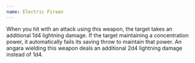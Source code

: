 ```yaml
---
name: Electric Firaan
---
```

When you hit with an attack using this weapon, the target takes an additional 1d4 lightning damage. 
If the target maintaining a concentration power, it automatically fails its saving throw to maintain 
that power. An angara wielding this weapon deals an additional 2d4 lightning damage instead of 
1d4.